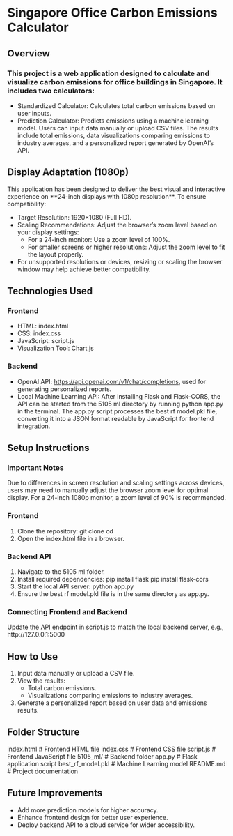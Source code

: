 # Singapore Office Carbon Emissions Calculator
## Overview
### This project is a web application designed to calculate and visualize carbon emissions for office buildings in Singapore. It includes two calculators:
* Standardized Calculator: Calculates total carbon emissions based on user inputs.
* Prediction Calculator: Predicts emissions using a machine learning model.
Users can input data manually or upload CSV files. The results include total emissions, data visualizations comparing emissions to industry averages, and a personalized report generated by OpenAI’s API.

## Display Adaptation (1080p)
This application has been designed to deliver the best visual and interactive experience on \*\*24\-inch displays with 1080p resolution\*\*. To ensure compatibility:
* Target Resolution: 1920×1080 (Full HD).
* Scaling Recommendations: Adjust the browser’s zoom level based on your display settings:
  * For a 24\-inch monitor: Use a zoom level of 100%.
  * For smaller screens or higher resolutions: Adjust the zoom level to fit the layout properly.
* For unsupported resolutions or devices, resizing or scaling the browser window may help achieve better compatibility.

## Technologies Used
### Frontend
* HTML: index.html
* CSS: index.css
* JavaScript: script.js
* Visualization Tool: Chart.js

### Backend
* OpenAI API: https://api.openai.com/v1/chat/completions, used for generating personalized reports.
* Local Machine Learning API: After installing Flask and Flask\-CORS, the API can be started from the 5105 ml directory by running python app.py in the terminal. The app.py script processes the best rf model.pkl file, converting it into a JSON format readable by JavaScript for frontend integration.

## Setup Instructions
### Important Notes
Due to differences in screen resolution and scaling settings across devices, users may need to manually adjust the browser zoom level for optimal display. For a 24\-inch 1080p monitor, a zoom level of 90% is recommended.

### Frontend
1. Clone the repository:
   git clone  cd 
2. Open the index.html file in a browser.

### Backend API
1. Navigate to the 5105 ml folder.
2. Install required dependencies:
    pip install flask
    pip install flask\-cors
3. Start the local API server:
    python app.py
4. Ensure the best rf model.pkl file is in the same directory as app.py.

### Connecting Frontend and Backend
Update the API endpoint in script.js to match the local backend server, e.g., http://127\.0\.0\.1:5000

## How to Use
1. Input data manually or upload a CSV file.
2. View the results:
   * Total carbon emissions.
   * Visualizations comparing emissions to industry averages.
3. Generate a personalized report based on user data and emissions results.

## Folder Structure
index.html	# Frontend HTML file
index.css	# Frontend CSS file
script.js	# Frontend JavaScript file
5105_ml/	# Backend folder
        app.py	# Flask application script
        best_rf_model.pkl # Machine Learning model
README.md	# Project documentation


## Future Improvements
* Add more prediction models for higher accuracy.
* Enhance frontend design for better user experience.
* Deploy backend API to a cloud service for wider accessibility.
